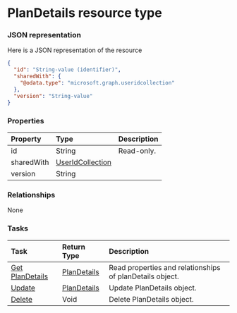 # PlanDetails resource type



### JSON representation

Here is a JSON representation of the resource

<!-- {
  "blockType": "resource",
  "optionalProperties": [

  ],
  "@odata.type": "microsoft.graph.plandetails"
}-->

```json
{
  "id": "String-value (identifier)",
  "sharedWith": {
    "@odata.type": "microsoft.graph.useridcollection"
  },
  "version": "String-value"
}

```
### Properties
| Property	   | Type	|Description|
|:---------------|:--------|:----------|
|id|String| Read-only.|
|sharedWith|[UserIdCollection](useridcollection.md)||
|version|String||

### Relationships
None


### Tasks

| Task		   | Return Type	|Description|
|:---------------|:--------|:----------|
|[Get PlanDetails](../api/plandetails_get.md) | [PlanDetails](plandetails.md) |Read properties and relationships of planDetails object.|
|[Update](../api/plandetails_update.md) | [PlanDetails](plandetails.md)	|Update PlanDetails object. |
|[Delete](../api/plandetails_delete.md) | Void	|Delete PlanDetails object. |

<!-- uuid: dfd23870-ae49-4176-9c0f-f0636f433a8c
2015-10-19 09:02:20 UTC -->
<!-- {
  "type": "#page.annotation",
  "description": "PlanDetails resource",
  "keywords": "",
  "section": "documentation",
  "tocPath": ""
}-->